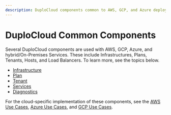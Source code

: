 ```yaml
---
description: DuploCloud components common to AWS, GCP, and Azure deployments
---
```


# DuploCloud Common Components

Several DuploCloud components are used with AWS, GCP, Azure, and hybrid/On-Premises Services. These include Infrastructures, Plans, Tenants, Hosts, and Load Balancers. To learn more, see the topics below.&#x20;

* [Infrastructure](infrastructure.md)
* [Plan](plan.md)
* [Tenant](tenant.md)
* [Services](app-service-and-cloud-services.md)
* [Diagnostics](diagnostics.md)

For the cloud-specific implementation of these components, see the [AWS Use Cases](../../../overview/use-cases/), [Azure Use Cases](../../../overview-2/use-cases/), and [GCP Use Cases](../../../overview-1/use-cases/).
